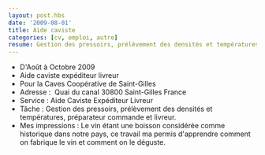 ```yaml
---
layout: post.hbs
date: '2009-08-01'
title: Aide caviste
categories: [cv, emploi, autre]
resume: Gestion des pressoirs, prélèvement des densités et températures, préparateur commandes et livreur.
---
```

* D'Août à Octobre 2009
* Aide caviste expéditeur livreur
* Pour la Caves Coopérative de Saint-Gilles
* Adresse : ­ Quai du canal­ 30800­ Saint-Gilles­ France
* Service : Aide Caviste­ Expéditeur­ Livreur­
* Tâche : Gestion des pressoirs, prélèvement des densités et températures, préparateur commande et livreur.
* Mes impressions : Le vin étant une boisson considérée comme historique dans notre pays, ce travail ma permis d'apprendre comment on fabrique le vin et comment on le déguste.